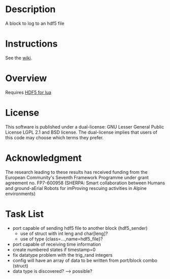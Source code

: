 Description
===========

A block to log to an hdf5 file

Instructions
============

See the [wiki].

Overview
========

Requires [HDF5 for lua](http://colberg.org/lua-hdf5)

License
=======

This software is published under a dual-license: GNU Lesser General Public License LGPL 2.1 and BSD license. The dual-license implies that users of this code may choose which terms they prefer.

Acknowledgment
==============

The research leading to these results has received funding from the
European Community's Seventh Framework Programme under grant
agreement no. FP7-600958 (SHERPA: Smart collaboration between Humans and
ground-aErial Robots for imProving rescuing activities in Alpine
environments)

Task List
=========

- port capable of sending hdf5 file to another block (hdf5\_sender)
	- use of struct with int leng and char[leng]?
	- use of type {class=...,name=hdf5_file}?
- port capable of receiving time information
- create numbered states if timestamp=0
- fix datatype problem with the trig\_rand integers
- config will have an array of data to be written from port/block combo (struct)
- data type is discovered? --> possible?

[wiki]: https://github.com/ejans/hdf5_logging/wiki

